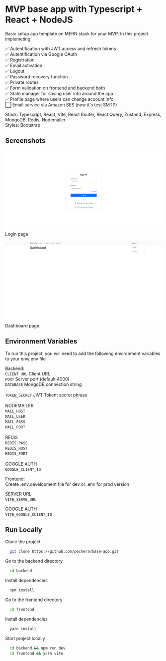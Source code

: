 # MVP base app with Typescript + React + NodeJS

Basic setup app template on MERN stack for your MVP. In this project implemeting:

✅ Autentification with JWT access and refresh tokens\
✅ Autentification via Google OAuth\
✅ Registration\
✅ Email activation\
✅ Logout\
✅ Password recovery function\
✅ Private routes\
✅ Form validation on frontend and backend both\
✅ State manager for saving user info around the app\
✅ Profile page where users can change account info\
⬜️ Email service via Amazon SES (now it's test SMTP)

Stack: Typescript, React, Vite, React Router, React Query, Zustand, Express, MongoDB, Redis, Nodemailer\
Styles: Bootstrap

## Screenshots

![login page](https://raw.githubusercontent.com/pechera/base-app/master/login.png)\
Login page

![dashboard page](https://raw.githubusercontent.com/pechera/base-app/master/dashboard.png)\
Dashboard page

## Environment Variables

To run this project, you will need to add the following environment variables to your env/.env file

Backend:\
`CLIENT_URL` Client URL
\
`PORT` Server port (default 4000)
\
`DATABASE` MongoDB connection string\
\
`TOKEN_SECRET` JWT Tokent secret phrase\
\
NODEMAILER\
`MAIL_HOST`\
`MAIL_USER`\
`MAIL_PASS`\
`MAIL_PORT`\
\
REDIS\
`REDIS_PASS`\
`REDIS_HOST`\
`REDIS_PORT`\
\
GOOGLE AUTH\
`GOOGLE_CLIENT_ID`

Frontend:\
Create .env.development file for dev or .env for prod version

SERVER URL\
`VITE_SERVE_URL`

GOOGLE AUTH\
`VITE_GOOGLE_CLIENT_ID`

## Run Locally

Clone the project

```bash
  git clone https://github.com/pechera/base-app.git
```

Go to the backend directory

```bash
  cd backend
```

Install dependencies

```bash
  npm install
```

Go to the frontend directory

```bash
  cd frontend
```

Install dependencies

```bash
  yarn install
```

Start project locally

```bash
  cd backend && npm run dev
  cd frontend && yarn vite
```
